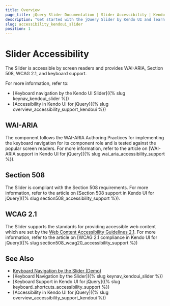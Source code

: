 ```yaml
---
title: Overview
page_title: jQuery Slider Documentation | Slider Accessibility | Kendo UI
description: "Get started with the jQuery Slider by Kendo UI and learn about its accessibility support for WAI-ARIA, Section 508, and WCAG 2.1."
slug: accessibility_kendoui_slider
position: 1
---
```


# Slider Accessibility

The Slider is accessible by screen readers and provides WAI-ARIA, Section 508, WCAG 2.1, and keyboard support.

For more information, refer to:
* [Keyboard navigation by the Kendo UI Slider]({% slug keynav_kendoui_slider %})
* [Accessibility in Kendo UI for jQuery]({% slug overview_accessibility_support_kendoui %})

## WAI-ARIA

The component follows the WAI-ARIA Authoring Practices for implementing the keyboard navigation for its component role and is tested against the popular screen readers. For more information, refer to the article on [WAI-ARIA support in Kendo UI for jQuery]({% slug wai_aria_accessibility_support %}).

## Section 508

The Slider is compliant with the Section 508 requirements. For more information, refer to the article on [Section 508 support in Kendo UI for jQuery]({% slug section508_accessibility_support %}).

## WCAG 2.1

The Slider supports the standards for providing accessible web content which are set by the [Web Content Accessibility Guidelines 2.1](https://www.w3.org/TR/WCAG/). For more information, refer to the article on [WCAG 2.1 compliance in Kendo UI for jQuery]({% slug section508_wcag20_accessibility_support %})

## See Also

* [Keyboard Navigation by the Slider (Demo)](https://demos.telerik.com/kendo-ui/slider/keyboard-navigation)
* [Keyboard Navigation by the Slider]({% slug keynav_kendoui_slider %})
* [Keyboard Support in Kendo UI for jQuery]({% slug keyboard_shortcuts_accessibility_support %})
* [Accessibility in Kendo UI for jQuery]({% slug overview_accessibility_support_kendoui %})
